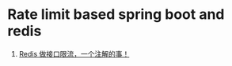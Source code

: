 # Rate limit based spring boot and redis

1. [Redis 做接口限流，一个注解的事！](https://juejin.cn/post/7098684459159355405)